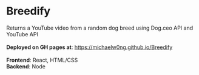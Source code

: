 # Breedify
Returns a YouTube video from a random dog breed using Dog.ceo API and YouTube API <br/>
<br/>
**Deployed on GH pages at**: https://michaelw0ng.github.io/Breedify
<br/>
<br/>
**Frontend**: React, HTML/CSS
<br/>
**Backend**: Node


